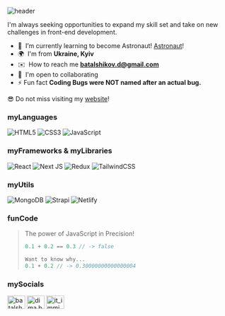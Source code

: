 ![header](https://capsule-render.vercel.app/api?type=waving&color=auto&height=220&section=header&text=Hi,%20My%20name%20is%20Dima&fontSize=56&animation=fadeIn&fontAlignY=38&desc=Welcome%20to%20my%20GitHub%20profile!&descAlignY=51&descAlign=62)
<br>

I'm always seeking opportunities to expand my skill set and take on new challenges in front-end development.
- 🧠  I’m currently learning to become Astronaut! <a href="https://astro.build/" target="blank">Astronaut</a>!
- 🌍  I'm from **Ukraine, Kyiv**
- ✉️  How to reach me **batalshikov.d@gmail.com**
- 🤝  I'm open to collaborating
- ⚡ Fun fact **Coding Bugs were NOT named after an actual bug.**

😎 Do not miss visiting my <a href="https://batalshikov.com" target="blank">website</a>!

### myLanguages
![HTML5](https://img.shields.io/badge/html5-%23E34F26.svg?style=for-the-badge&logo=html5&logoColor=white) ![CSS3](https://img.shields.io/badge/css3-%231572B6.svg?style=for-the-badge&logo=css3&logoColor=white) ![JavaScript](https://img.shields.io/badge/javascript-%23323330.svg?style=for-the-badge&logo=javascript&logoColor=%23F7DF1E) 

[//]: # (![TypeScript]&#40;https://img.shields.io/badge/typescript-%23007ACC.svg?style=for-the-badge&logo=typescript&logoColor=white&#41;)

### myFrameworks & myLibraries
![React](https://img.shields.io/badge/react-%2320232a.svg?style=for-the-badge&logo=react&logoColor=%2361DAFB)  ![Next JS](https://img.shields.io/badge/Next-black?style=for-the-badge&logo=next.js&logoColor=white) ![Redux](https://img.shields.io/badge/redux-%23593d88.svg?style=for-the-badge&logo=redux&logoColor=white) ![TailwindCSS](https://img.shields.io/badge/tailwindcss-%2338B2AC.svg?style=for-the-badge&logo=tailwind-css&logoColor=white)

### myUtils
![MongoDB](https://img.shields.io/badge/MongoDB-%234ea94b.svg?style=for-the-badge&logo=mongodb&logoColor=white) ![Strapi](https://img.shields.io/badge/strapi-%232E7EEA.svg?style=for-the-badge&logo=strapi&logoColor=white) ![Netlify](https://img.shields.io/badge/netlify-%23000000.svg?style=for-the-badge&logo=netlify&logoColor=#00C7B7) 

<!-- Icons generated using GPRM ( https://gprm.itsvg.in ) -->

### funCode
> The power of JavaScript in Precision!
> ```js
> 0.1 + 0.2 == 0.3 // -> false
> 
> Want to know why...
> 0.1 + 0.2 // -> 0.30000000000000004
> ```


### mySocials
<p align="left">
<a href="https://linkedin.com/in/batalshykov-dima" target="blank"><img align="center" src="https://raw.githubusercontent.com/rahuldkjain/github-profile-readme-generator/master/src/images/icons/Social/linked-in-alt.svg" alt="batalshykov-dima" height="30" width="40" /></a>
<a href="https://fb.com/dima.batalschykov" target="blank"><img align="center" src="https://raw.githubusercontent.com/rahuldkjain/github-profile-readme-generator/master/src/images/icons/Social/facebook.svg" alt="dima.batalschykov" height="30" width="40" /></a>
<a href="https://instagram.com/it_immigrant_" target="blank"><img align="center" src="https://raw.githubusercontent.com/rahuldkjain/github-profile-readme-generator/master/src/images/icons/Social/instagram.svg" alt="it_immigrant_" height="30" width="40" /></a>
</p>

